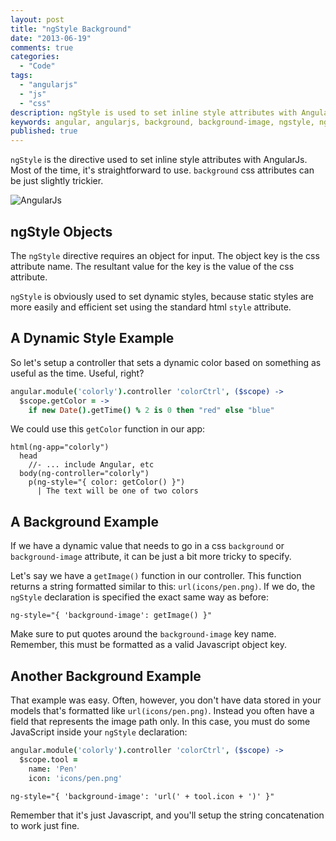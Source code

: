```yaml
---
layout: post
title: "ngStyle Background"
date: "2013-06-19"
comments: true
categories:
  - "Code"
tags:
  - "angularjs"
  - "js"
  - "css"
description: ngStyle is used to set inline style attributes with AngularJs.  Using the background style is slightly tricky here.
keywords: angular, angularjs, background, background-image, ngstyle, ng-style
published: true
---
```


`ngStyle` is the directive used to set inline style attributes with AngularJs.  Most of the time, it's straightforward to use.  `background` css attributes can be just slightly trickier.

![AngularJs](http://i.imgur.com/wVBKD.png)

<!--more-->

## ngStyle Objects

The `ngStyle` directive requires an object for input.  The object key is the css attribute name.  The resultant value for the key is the value of the css attribute.

`ngStyle` is obviously used to set dynamic styles, because static styles are more easily and efficient set using the standard html `style` attribute.

## A Dynamic Style Example

So let's setup a controller that sets a dynamic color based on something as useful as the time.  Useful, right?

```coffeescript colorCtrl.coffee
angular.module('colorly').controller 'colorCtrl', ($scope) ->
  $scope.getColor = ->
    if new Date().getTime() % 2 is 0 then "red" else "blue"
```

We could use this `getColor` function in our app:

```haml app.jade
html(ng-app="colorly")
  head
    //- ... include Angular, etc
  body(ng-controller="colorly")
    p(ng-style="{ color: getColor() }")
      | The text will be one of two colors
```

## A Background Example

If we have a dynamic value that needs to go in a css `background` or `background-image` attribute, it can be just a bit more tricky to specify.

Let's say we have a `getImage()` function in our controller.  This function returns a string formatted similar to this: `url(icons/pen.png)`.  If we do, the `ngStyle` declaration is specified the exact same way as before:

```haml
ng-style="{ 'background-image': getImage() }"
```

Make sure to put quotes around the `background-image` key name.  Remember, this must be formatted as a valid Javascript object key.

## Another Background Example

That example was easy.  Often, however, you don't have data stored in your models that's formatted like `url(icons/pen.png)`.  Instead you often have a field that represents the image path only.  In this case, you must do some JavaScript inside your `ngStyle` declaration:

```coffeescript colorCtrl.coffee
angular.module('colorly').controller 'colorCtrl', ($scope) ->
  $scope.tool =
    name: 'Pen'
    icon: 'icons/pen.png'
```

```haml
ng-style="{ 'background-image': 'url(' + tool.icon + ')' }"
```

Remember that it's just Javascript, and you'll setup the string concatenation to work just fine.
